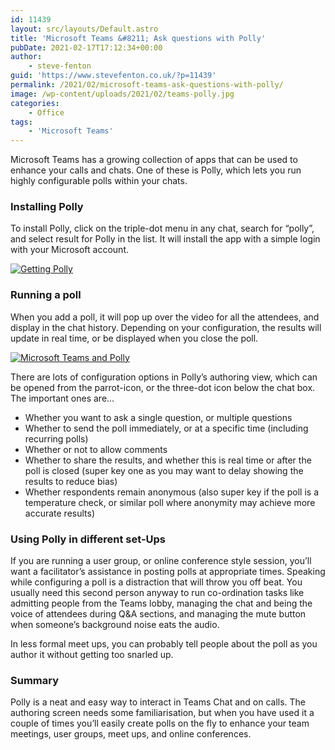 ```yaml
---
id: 11439
layout: src/layouts/Default.astro
title: 'Microsoft Teams &#8211; Ask questions with Polly'
pubDate: 2021-02-17T17:12:34+00:00
author:
    - steve-fenton
guid: 'https://www.stevefenton.co.uk/?p=11439'
permalink: /2021/02/microsoft-teams-ask-questions-with-polly/
image: /wp-content/uploads/2021/02/teams-polly.jpg
categories:
    - Office
tags:
    - 'Microsoft Teams'
---
```


Microsoft Teams has a growing collection of apps that can be used to enhance your calls and chats. One of these is Polly, which lets you run highly configurable polls within your chats.

### Installing Polly

To install Polly, click on the triple-dot menu in any chat, search for “polly”, and select result for Polly in the list. It will install the app with a simple login with your Microsoft account.

[![Getting Polly](https://www.stevefenton.co.uk/wp-content/uploads/2021/02/getting-polly-1024x605.jpg)](https://www.stevefenton.co.uk/2021/02/microsoft-teams-ask-questions-with-polly/getting-polly/)

### Running a poll

When you add a poll, it will pop up over the video for all the attendees, and display in the chat history. Depending on your configuration, the results will update in real time, or be displayed when you close the poll.

[![Microsoft Teams and Polly](https://www.stevefenton.co.uk/wp-content/uploads/2021/02/teams-polly.jpg)](https://www.stevefenton.co.uk/2021/02/microsoft-teams-ask-questions-with-polly/teams-polly/)

There are lots of configuration options in Polly’s authoring view, which can be opened from the parrot-icon, or the three-dot icon below the chat box. The important ones are…

- Whether you want to ask a single question, or multiple questions
- Whether to send the poll immediately, or at a specific time (including recurring polls)
- Whether or not to allow comments
- Whether to share the results, and whether this is real time or after the poll is closed (super key one as you may want to delay showing the results to reduce bias)
- Whether respondents remain anonymous (also super key if the poll is a temperature check, or similar poll where anonymity may achieve more accurate results)

### Using Polly in different set-Ups

If you are running a user group, or online conference style session, you’ll want a facilitator’s assistance in posting polls at appropriate times. Speaking while configuring a poll is a distraction that will throw you off beat. You usually need this second person anyway to run co-ordination tasks like admitting people from the Teams lobby, managing the chat and being the voice of attendees during Q&amp;A sections, and managing the mute button when someone’s background noise eats the audio.

In less formal meet ups, you can probably tell people about the poll as you author it without getting too snarled up.

### Summary

Polly is a neat and easy way to interact in Teams Chat and on calls. The authoring screen needs some familiarisation, but when you have used it a couple of times you’ll easily create polls on the fly to enhance your team meetings, user groups, meet ups, and online conferences.